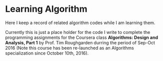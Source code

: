 # Learning Algorithm


Here I keep a record of related algorithm codes while I am learning them.  

Currently this is just a place holder for the code I write to complete the programming assignments for the Coursera class **Algorithms: Design and Analysis, Part 1** by Prof. Tim Roughgarden durring the period of Sep-Oct 2016 (Note this course has been re-launched as an Algorithms specialization since October 10th, 2016).




